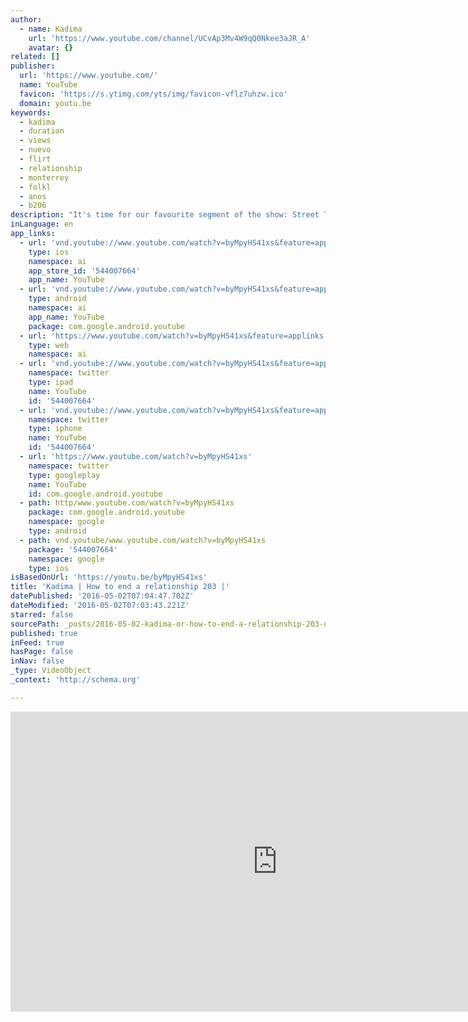 ```yaml
---
author:
  - name: Kadima
    url: 'https://www.youtube.com/channel/UCvAp3Mv4W9qQ0Nkee3aJR_A'
    avatar: {}
related: []
publisher:
  url: 'https://www.youtube.com/'
  name: YouTube
  favicon: 'https://s.ytimg.com/yts/img/favicon-vflz7uhzw.ico'
  domain: youtu.be
keywords:
  - kadima
  - duration
  - views
  - nuevo
  - flirt
  - relationship
  - monterrey
  - folkl
  - anos
  - b206
description: "It's time for our favourite segment of the show: Street Talk. Let's hear what the people have to say."
inLanguage: en
app_links:
  - url: 'vnd.youtube://www.youtube.com/watch?v=byMpyHS41xs&feature=applinks'
    type: ios
    namespace: ai
    app_store_id: '544007664'
    app_name: YouTube
  - url: 'vnd.youtube://www.youtube.com/watch?v=byMpyHS41xs&feature=applinks'
    type: android
    namespace: ai
    app_name: YouTube
    package: com.google.android.youtube
  - url: 'https://www.youtube.com/watch?v=byMpyHS41xs&feature=applinks'
    type: web
    namespace: ai
  - url: 'vnd.youtube://www.youtube.com/watch?v=byMpyHS41xs&feature=applinks'
    namespace: twitter
    type: ipad
    name: YouTube
    id: '544007664'
  - url: 'vnd.youtube://www.youtube.com/watch?v=byMpyHS41xs&feature=applinks'
    namespace: twitter
    type: iphone
    name: YouTube
    id: '544007664'
  - url: 'https://www.youtube.com/watch?v=byMpyHS41xs'
    namespace: twitter
    type: googleplay
    name: YouTube
    id: com.google.android.youtube
  - path: http/www.youtube.com/watch?v=byMpyHS41xs
    package: com.google.android.youtube
    namespace: google
    type: android
  - path: vnd.youtube/www.youtube.com/watch?v=byMpyHS41xs
    package: '544007664'
    namespace: google
    type: ios
isBasedOnUrl: 'https://youtu.be/byMpyHS41xs'
title: 'Kadima | How to end a relationship 203 |'
datePublished: '2016-05-02T07:04:47.702Z'
dateModified: '2016-05-02T07:03:43.221Z'
starred: false
sourcePath: _posts/2016-05-02-kadima-or-how-to-end-a-relationship-203-or.md
published: true
inFeed: true
hasPage: false
inNav: false
_type: VideoObject
_context: 'http://schema.org'

---
```

<iframe src="https://cdn.embedly.com/widgets/media.html?src=https%3A%2F%2Fwww.youtube.com%2Fembed%2FbyMpyHS41xs%3Ffeature%3Doembed&amp;url=https%3A%2F%2Fwww.youtube.com%2Fwatch%3Fv%3DbyMpyHS41xs%26feature%3Dyoutu.be&amp;image=https%3A%2F%2Fi.ytimg.com%2Fvi%2FbyMpyHS41xs%2Fhqdefault.jpg&amp;key=b7d04c9b404c499eba89ee7072e1c4f7&amp;type=text%2Fhtml&amp;schema=youtube" width="854" height="480" scrolling="no" frameborder="0" allowfullscreen="" style=""></iframe>